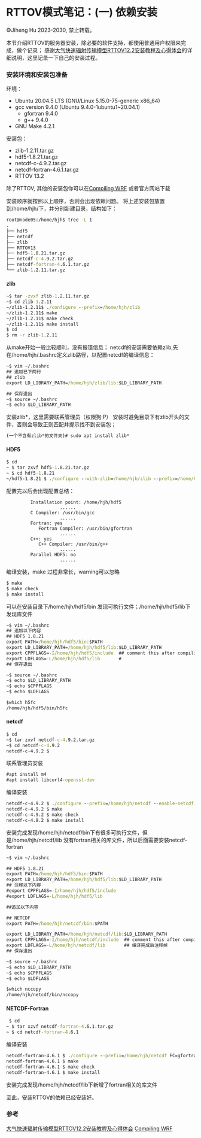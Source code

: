 
# RTTOV模式笔记：(一) 依赖安装

&copy;Jiheng Hu 2023-2030, 禁止转载。

本节介绍RTTOV的服务器安装，除必要的软件支持，都使用普通用户权限来完成，做个记录；
感谢[大气快速辐射传输模型RTTOV12.2安装教程及心得体会](https://blog.csdn.net/weixin_43471242/article/details/103248318)的详细说明，这里记录一下自己的安装过程。

### 安装环境和安装包准备 

环境：
- Ubuntu 20.04.5 LTS (GNU/Linux 5.15.0-75-generic x86_64)
- gcc version 9.4.0 (Ubuntu 9.4.0-1ubuntu1~20.04.1)
	- gfortran 9.4.0 
	- g++ 9.4.0
- GNU Make 4.2.1

安装包：
- zlib-1.2.11.tar.gz
- hdf5-1.8.21.tar.gz
- netcdf-c-4.9.2.tar.gz
- netcdf-fortran-4.6.1.tar.gz
- RTTOV 13.2

除了RTTOV, 其他的安装包你可以在[Compiling WRF](https://www2.mmm.ucar.edu/wrf/OnLineTutorial/compilation_tutorial.php) 或者官方网站下载

安装顺序就按照以上顺序，否则会出现依赖问题。
将上述安装包放置到/home/hjh/下，并分别新建目录，结构如下：
```cmd
root@node05:/home/hjh$ tree -L 1
.
├── hdf5
├── netcdf
├── zlib
├── RTTOV13
├── hdf5-1.8.21.tar.gz
├── netcdf-c-4.9.2.tar.gz
├── netcdf-fortran-4.6.1.tar.gz
└── zlib-1.2.11.tar.gz
```
#### zlib
```cmd
~$ tar -zvxf zlib-1.2.11.tar.gz
~$ cd zlib-1.2.11
~/zlib-1.2.11$ ./configure --prefix=/home/hjh/zlib
~/zlib-1.2.11$ make
~/zlib-1.2.11$ make check
~/zlib-1.2.11$ make install
$ cd
$ rm -r zlib-1.2.11
```
从make开始一般比较顺利，没有报错信息；
netcdf的安装需要依赖zlib,先在/home/hjh/.bashrc定义zlib路径，以配置netcdf的编译信息：

```cmd
~$ vim ~/.bashrc 
## 追加已下两行
## zlib
export LD_LIBRARY_PATH=/home/hjh/zlib/lib:$LD_LIBRARY_PATH

## 保存退出
~$ source ~/.bashrc
~$ echo $LD_LIBRARY_PATH
```


安装zlib*，这里需要联系管理员（权限狗:P）
安装时避免目录下有zlib开头的文件，否则会导致正则匹配并提示找不到安装包；

```cmd
(一个不含有zlib*的文件夹)# sudo apt install zlib*
```

#### HDF5

```cmd
$ cd
~ $ tar zxvf hdf5-1.8.21.tar.gz
~ $ cd hdf5-1.8.21
~/hdf5-1.8.21 $ ./configure --with-zlib=/home/hjh/zlib --prefix=/home/hjh/hdf5 FC=gfortran CC=gcc --enable-fortran --enable-cxx
```
配置完以后会出现配置总结：
```
	     Installation point: /home/hjh/hdf5
					......
         C Compiler: /usr/bin/gcc
					......
         Fortran: yes
			Fortran Compiler: /usr/bin/gfortran
					......
         C++: yes
            C++ Compiler: /usr/bin/g++
					......
         Parallel HDF5: no
					......
```

编译安装，make 过程非常长，warning可以忽略
```cmd
$ make 
$ make check
$ make install
```
可以在安装目录下/home/hjh/hdf5/bin 发现可执行文件；/home/hjh/hdf5/lib下发现库文件

```cmd
~$ vim ~/.bashrc 
## 追加以下内容
## HDF5 1.8.21
export PATH=/home/hjh/hdf5/bin:$PATH
export LD_LIBRARY_PATH=/home/hjh/hdf5/lib:$LD_LIBRARY_PATH
export CPPFLAGS=-I/home/hjh/hdf5/include  ## comment this after compiling
export LDFLAGS=-L/home/hjh/hdf5/lib       #
## 保存退出
```
```cmd
~$ source ~/.bashrc
~$ echo $LD_LIBRARY_PATH
~$ echo $CPPFLAGS
~$ echo $LDFLAGS

$which h5fc 
/home/hjh/hdf5/bin/h5fc

```

#### netcdf 

```cmd
$ cd
~$ tar zxvf netcdf-c-4.9.2.tar.gz
~$ cd netcdf-c-4.9.2
netcdf-c-4.9.2 $ 
```

联系管理员安装
```cmd
#apt install m4
#apt install libcurl4-openssl-dev
```
编译安装
```cmd
netcdf-c-4.9.2 $ ./configure --prefix=/home/hjh/netcdf --enable-netcdf-4 --disable-libxml2
netcdf-c-4.9.2 $ make
netcdf-c-4.9.2 $ make check
netcdf-c-4.9.2 $ make install
```

安装完成发现/home/hjh/netcdf/bin下有很多可执行文件，但是/home/hjh/netcdf/lib 没有fortran相关的库文件，所以后面需要安装netcdf-fortran

```cmd
~$ vim ~/.bashrc 

## HDF5 1.8.21
export PATH=/home/hjh/hdf5/bin:$PATH
export LD_LIBRARY_PATH=/home/hjh/hdf5/lib:$LD_LIBRARY_PATH
## 注释以下内容
#export CPPFLAGS=-I/home/hjh/hdf5/include  
#export LDFLAGS=-L/home/hjh/hdf5/lib       

##追加以下内容

## NETCDF
export PATH=/home/hjh/netcdf/bin:$PATH

export LD_LIBRARY_PATH=/home/hjh/netcdf/lib:$LD_LIBRARY_PATH
export CPPFLAGS=-I/home/hjh/netcdf/include  ## comment this after compiling
export LDFLAGS=-L/home/hjh/netcdf/lib       ## 编译完成后注释掉
## 保存退出
```
```cmd
~$ source ~/.bashrc
~$ echo $LD_LIBRARY_PATH
~$ echo $CPPFLAGS
~$ echo $LDFLAGS

$which nccopy
/home/hjh/netcdf/bin/nccopy
```

#### NETCDF-Fortran

```cmd
 $ cd 
~ $ tar xzvf netcdf-fortran-4.6.1.tar.gz
~ $ cd netcdf-fortran-4.6.1
```
编译安装
```cmd
netcdf-fortran-4.6.1 $ ./configure --prefix=/home/hjh/netcdf FC=gfortran
netcdf-fortran-4.6.1 $ make
netcdf-fortran-4.6.1 $ make check
netcdf-fortran-4.6.1 $ make install
```
安装完成发现/home/hjh/netcdf/lib下新增了fortran相关的库文件

至此，安装RTTOV的依赖已经安装好。

### 参考
[大气快速辐射传输模型RTTOV12.2安装教程及心得体会](https://blog.csdn.net/weixin_43471242/article/details/103248318)
[Compiling WRF](https://www2.mmm.ucar.edu/wrf/OnLineTutorial/compilation_tutorial.php)
